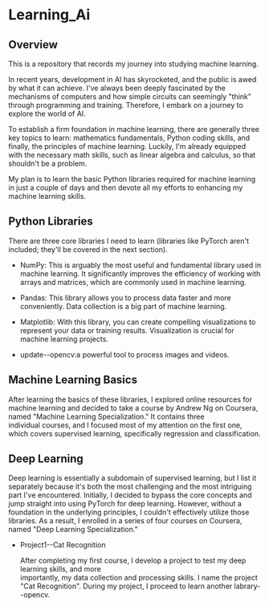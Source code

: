 # Learning_Ai

## Overview

This is a repository that records my journey into studying machine learning.

In recent years, development in AI has skyrocketed, and the public is awed by what it can achieve. I've always been deeply fascinated by the mechanisms of computers and how simple circuits can seemingly "think" through programming and training. Therefore, I embark on a journey to explore the world of AI.

To establish a firm foundation in machine learning, there are generally three key topics to learn: mathematics fundamentals, Python coding skills, and finally, the principles of machine learning. Luckily, I'm already equipped with the necessary math skills, such as linear algebra and calculus, so that shouldn't be a problem.

My plan is to learn the basic Python libraries required for machine learning in just a couple of days and then devote all my efforts to enhancing my machine learning skills.

## Python Libraries

There are three core libraries I need to learn (libraries like PyTorch aren't included; they'll be covered in the next section).

* NumPy: This is arguably the most useful and fundamental library used in machine learning. It significantly improves the efficiency of working with arrays and matrices, which are commonly used in machine learning.

* Pandas: This library allows you to process data faster and more conveniently. Data collection is a big part of machine learning.

* Matplotlib: With this library, you can create compelling visualizations to represent your data or training results. Visualization is crucial for machine learning projects.

* update--opencv:a powerful tool to process images and videos.

## Machine Learning Basics


  After learning the basics of these libraries, I explored online resources for machine learning and decided   to take a course by Andrew Ng on Coursera, named "Machine Learning Specialization." It contains three   
  individual courses, and I focused most of my attention on the first one, which covers supervised learning,   specifically regression and classification.

## Deep Learning

Deep learning is essentially a subdomain of supervised learning, but I list it separately because it's both the most challenging and the most intriguing part I've encountered. Initially, I decided to bypass the core concepts and jump straight into using PyTorch for deep learning. However, without a foundation in the underlying principles, I couldn't effectively utilize those libraries. As a result, I enrolled in a series of four courses on Coursera, named "Deep Learning Specialization."

* Project1--Cat Recognition

  After completing my first course, I develop a project to test my deep learning skills, and more     
  importantly, my data collection and processing skills. I name the project "Cat Recognition". During my 
  project, I proceed to learn another labrary--opencv.
